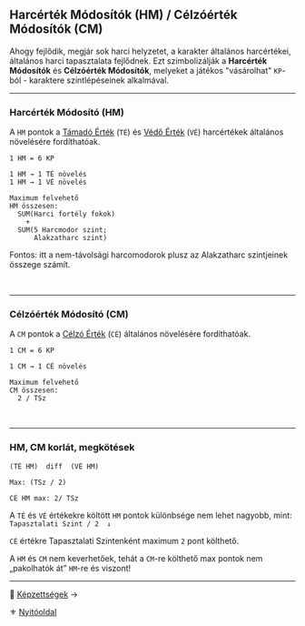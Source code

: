 ## Harcérték Módosítók (HM) / Célzóérték Módosítók (CM)

Ahogy fejlődik, megjár sok harci helyzetet, a karakter általános harcértékei, általános harci tapasztalata fejlődnek. Ezt szimbolizálják a **Harcérték Módosítók** és **Célzóérték Módosítók**, melyeket a játékos "vásárolhat" `KP`-ból - karaktere szintlépéseinek alkalmával.

---
### Harcérték Módosító (HM)

A `HM` pontok a [Támadó Érték](062_01_ke_te_ve_ce.md#t%C3%A1mad%C3%B3-%C3%A9rt%C3%A9k-t%C3%A9) (`TÉ`) és  [Védő Érték](062_01_ke_te_ve_ce.md#v%C3%A9d%C5%91-%C3%A9rt%C3%A9k-v%C3%A9) (`VÉ`) harcértékek általános növelésére fordíthatóak.

```
1 HM = 6 KP

1 HM → 1 TÉ növelés
1 HM → 1 VÉ növelés
```

```
Maximum felvehető
HM összesen:
  SUM(Harci fortély fokok)
    +
  SUM(5 Harcmodor szint;
      Alakzatharc szint)
```

Fontos: itt a nem-távolsági harcomodorok plusz az Alakzatharc szintjeinek összege számít.

<br />

---
### Célzóérték Módosító (CM)

A `CM` pontok a [Célzó Érték](071_tavharc_ce.md) (`CÉ`) általános növelésére fordíthatóak.

```
1 CM = 6 KP

1 CM → 1 CÉ növelés
```

```
Maximum felvehető
CM összesen:
  2 / TSz
```

<br />

---
### HM, CM korlát, megkötések

```
(TÉ HM)  diff  (VÉ HM)

Max: (TSz / 2)
```

```
CÉ HM max: 2/ TSz
```

A `TÉ` és `VÉ` értékekre költött `HM` pontok különbsége nem lehet nagyobb, mint: `Tapasztalati Szint / 2  ↓`

`CÉ` értékre Tapasztalati Szintenként maximum `2` pont költhető.

A `HM` és `CM` nem keverhetőek, tehát a `CM`-re költhető max pontok nem „pakolhatók át” `HM`-re és viszont!

---

🔗 [Képzettségek](010_08_02_kepzettsegek_99.md) →

⚜️ [Nyitóoldal](start.md#1-karakteralkot%C3%A1s)
